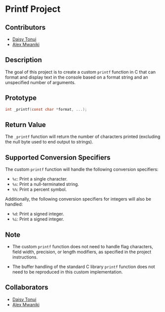 # Printf Project

## Contributors
- [Daisy Tonui](https://github.com/lxmwaniky/)
- [Alex Mwaniki](https://github.com/lxmwaniky/) 

## Description

The goal of this project is to create a custom ```printf``` function in C that can format and display text in the console based on a format string and an unspecified number of arguments.

## Prototype

```c
int _printf(const char *format, ...);
```

## Return Value

The `_printf` function will return the number of characters printed (excluding the null byte used to end output to strings).

## Supported Conversion Specifiers

The custom `printf` function will handle the following conversion specifiers:

- `%c`: Print a single character.
- `%s`: Print a null-terminated string.
- `%%`: Print a percent symbol.

Additionally, the following conversion specifiers for integers will also be handled:

- `%d`: Print a signed integer.
- `%i`: Print a signed integer.

## Note

- The custom `printf` function does not need to handle flag characters, field width, precision, or length modifiers, as specified in the project instructions.

- The buffer handling of the standard C library `printf` function does not need to be reproduced in this custom implementation.

## Collaborators

 - [Daisy Tonui](https://github.com/tonui14/)
 - [Alex Mwaniki](https://github.com/lxmwaniky/) 